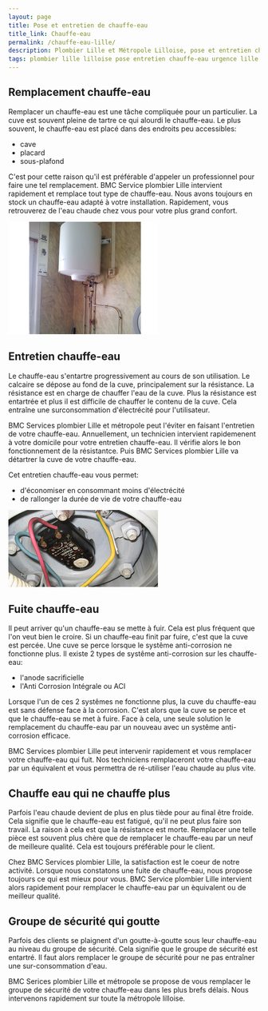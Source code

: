 ```yaml
---
layout: page
title: Pose et entretien de chauffe-eau
title_link: Chauffe-eau
permalink: /chauffe-eau-lille/
description: Plombier Lille et Métropole Lilloise, pose et entretien chauffe-eau
tags: plombier lille lilloise pose entretien chauffe-eau urgence lille
---
```


## Remplacement chauffe-eau

Remplacer un chauffe-eau est une tâche compliquée pour un particulier. 
La cuve est souvent pleine de tartre ce qui alourdi le chauffe-eau.
Le plus souvent, le chauffe-eau est placé dans des endroits peu accessibles:

 - cave
 - placard
 - sous-plafond

C'est pour cette raison qu'il est préférable d'appeler un professionnel pour faire une tel remplacement.
BMC Service plombier Lille intervient rapidement et remplace tout type de chauffe-eau.
Nous avons toujours en stock un chauffe-eau adapté à votre installation.
Rapidement, vous retrouverez de l'eau chaude chez vous pour votre plus grand confort.

![chauffe-eau](/images/chauffe-eau-0.jpg "chauffe-eau")

## Entretien chauffe-eau

Le chauffe-eau s'entartre progressivement au cours de son utilisation. 
Le calcaire se dépose au fond de la cuve, principalement sur la résistance.
La résistance est en charge de chauffer l'eau de la cuve.
Plus la résistance est entartrée et plus il est difficile de chauffer le contenu de la cuve.
Cela entraîne une surconsommation d'électrécité pour l'utilisateur.

BMC Services plombier Lille et métropole peut l'éviter en faisant l'entretien de votre chauffe-eau.
Annuellement, un technicien intervient rapidemenent à votre domicile pour votre entretien chauffe-eau.
Il vérifie alors le bon fonctionnement de la résistantce.
Puis BMC Services plombier Lille va détartrer la cuve de votre chauffe-eau.

Cet entretien chauffe-eau vous permet:

 - d'économiser en consommant moins d'électrécité
 - de rallonger la durée de vie de votre chauffe-eau

![chauffe-eau](/images/chauffe-eau-1.jpg "chauffe-eau")

## Fuite chauffe-eau

Il peut arriver qu'un chauffe-eau se mette à fuir. 
Cela est plus fréquent que l'on veut bien le croire.
Si un chauffe-eau finit par fuire, c'est que la cuve est percée.
Une cuve se perce lorsque le systême anti-corrosion ne fonctionne plus.
Il existe 2 types de systême anti-corrosion sur les chauffe-eau:
 - l'anode sacrificielle
 - l'Anti Corrosion Intégrale ou ACI

Lorsque l'un de ces 2 systêmes ne fonctionne plus, la cuve du chauffe-eau est sans défense face à la corrosion.
C'est alors que la cuve se perce et que le chauffe-eau se met à fuire.
Face à cela, une seule solution le remplacement du chauffe-eau par un nouveau avec un systême anti-corrosion efficace.

BMC Services plombier Lille peut intervenir rapidement et vous remplacer votre chauffe-eau qui fuit.
Nos techniciens remplaceront votre chauffe-eau par un équivalent et vous permettra de ré-utiliser l'eau chaude au plus vite.


## Chauffe eau qui ne chauffe plus

Parfois l'eau chaude devient de plus en plus tiède pour au final être froide.
Cela signifie que le chauffe-eau est fatigué, qu'il ne peut plus faire son travail.
La raison à cela est que la résistance est morte.
Remplacer une telle pièce est souvent plus chère que de remplacer le chauffe-eau par un neuf de meilleure qualité.
Cela est toujours préférable pour le client.

Chez BMC Services plombier Lille, la satisfaction est le coeur de notre activité.
Lorsque nous constatons une fuite de chauffe-eau, nous propose toujours ce qui est mieux pour vous.
BMC Service plombier Lille intervient alors rapidement pour remplacer le chauffe-eau par un èquivalent ou de meilleur qualité.

## Groupe de sécurité qui goutte

Parfois des clients se plaignent d'un goutte-à-goutte sous leur chauffe-eau au niveau du groupe de sécurité.
Cela signifie que le groupe de sécurité est entartré.
Il faut alors remplacer le groupe de sécurité pour ne pas entraîner une sur-consommation d'eau.

BMC Serices plombier Lille et métropole se propose de vous remplacer le groupe de sécurité de votre chauffe-eau dans les plus brefs délais. Nous intervenons rapidement sur toute la métropole lilloise.






 
